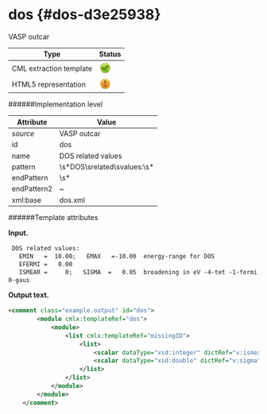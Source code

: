 # dos {#dos-d3e25938}

VASP outcar

| Type                                                                                                                                                | Status                                                                                                                                              |
|----|----|
| CML extraction template                                                                                                                             | ![](/imgs/Total.png)                                                                                                                                |
| HTML5 representation                                                                                                                                | ![](/imgs/Partial.png)                                                                                                                              |

######Implementation level

| Attribute                                                                                                                                           | Value                                                                                                                                               |
|----|----|
| *source*                                                                                                                                            | VASP outcar                                                                                                                                         |
| id                                                                                                                                                  | dos                                                                                                                                                 |
| name                                                                                                                                                | DOS related values                                                                                                                                  |
| pattern                                                                                                                                             | \\s\*DOS\\srelated\\svalues:\\s\*                                                                                                                   |
| endPattern                                                                                                                                          | \\s\*                                                                                                                                               |
| endPattern2                                                                                                                                         | \~                                                                                                                                                  |
| xml:base                                                                                                                                            | dos.xml                                                                                                                                             |

######Template attributes

**Input.**

     DOS related values:
       EMIN   =  10.00;   EMAX   =-10.00  energy-range for DOS
       EFERMI =   0.00
       ISMEAR =     0;   SIGMA  =   0.05  broadening in eV -4-tet -1-fermi 0-gaus
        
        

**Output text.**

```xml
<comment class="example.output" id="dos">
        <module cmlx:templateRef="dos">
            <module>
                <list cmlx:templateRef="missingID">
                    <list>
                        <scalar dataType="xsd:integer" dictRef="v:ismear">0</scalar>
                        <scalar dataType="xsd:double" dictRef="v:sigma">0.05</scalar>
                    </list>
                </list>
            </module>
        </module> 
    </comment>
```
